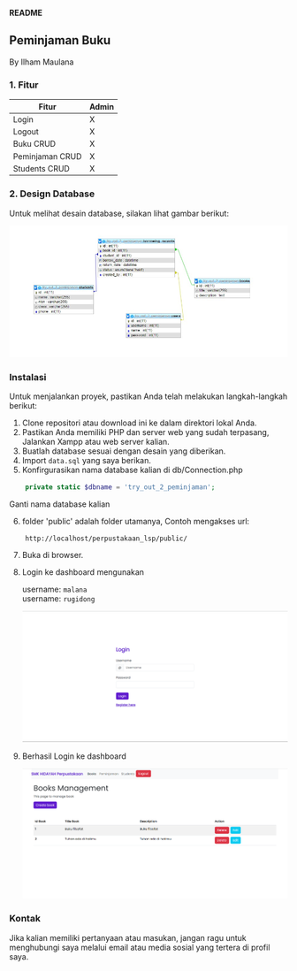 **README**

## Peminjaman Buku

By Ilham Maulana

### 1. Fitur

| Fitur          | Admin|
| ------         | ---- |
| Login          | X    |
| Logout         | X    |
| Buku CRUD      | X    |
| Peminjaman CRUD| X    |
| Students CRUD  | X    |

### 2. Design Database

Untuk melihat desain database, silakan lihat gambar berikut:

![ERD](ERD.jpg)

### Instalasi

Untuk menjalankan proyek, pastikan Anda telah melakukan langkah-langkah berikut:

1. Clone repositori atau download ini ke dalam direktori lokal Anda.
2. Pastikan Anda memiliki PHP dan server web yang sudah terpasang, Jalankan Xampp atau web server kalian.
3. Buatlah database sesuai dengan desain yang diberikan.
4. Import `data.sql` yang saya berikan.
5. Konfirgurasikan nama database kalian di db/Connection.php

```php
    private static $dbname = 'try_out_2_peminjaman';
```

Ganti nama database kalian

6. folder 'public' adalah folder utamanya, Contoh mengakses url: 
```
    http://localhost/perpustakaan_lsp/public/
```
7. Buka di browser.

8. Login ke dashboard mengunakan <br>

   username: `malana` <br>
   username: `rugidong`

   ![HALAMAN LOGIN](login.png)

9. Berhasil Login ke dashboard

   ![DASHBAORD](buku-menu.png)

### Kontak

Jika kalian memiliki pertanyaan atau masukan, jangan ragu untuk menghubungi saya melalui email atau media sosial yang tertera di profil saya.
